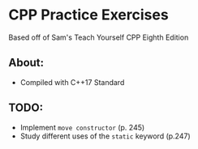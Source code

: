# CPP Practice Exercises
Based off of Sam's Teach Yourself CPP Eighth Edition

## About:
- Compiled with C++17 Standard

## TODO:
- Implement `move constructor` (p. 245)
- Study different uses of the `static` keyword (p.247)